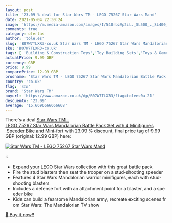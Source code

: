 ```yaml
---
layout: post
title: '23.09 % deal for Star Wars TM - LEGO 75267 Star Wars Mand'
date: 2021-05-04 22:30:24
image: 'https://m.media-amazon.com/images/I/518rbzVp2iL._SL500_._SL400_.jpg'
comments: true
category: ofertas
author: 'tole.es'
slug: 'B07W7TLXR3-co.uk Star Wars TM - LEGO 75267 Star Wars Mandalorian Battle...'
sku: 'B07W7TLXR3-co.uk'
tags: [ 'Building & Construction Toys','Toy Building Sets','Toys & Games','Toys Store','lego','star wars tm', ]
actualPrice: 9.99 GBP
currency: GBP
price: 9.99
comparePrice: 12.99 GBP
prodname: 'Star Wars TM - LEGO 75267 Star Wars Mandalorian Battle Pack Set with 4 Minifigures  Speeder Bike and Mini-fort'
country: 'co.uk'
flag: '🇬🇧'
brand: 'Star Wars TM'
buyurl: 'https://www.amazon.co.uk/dp/B07W7TLXR3/?tag=tolees0a-21'
descuento: '23.09'
average: '15.6696666666668'
---
```


There's a deal [Star Wars TM - LEGO 75267 Star Wars Mandalorian Battle Pack Set with 4 Minifigures  Speeder Bike and Mini-fort](https://www.amazon.co.uk/dp/B07W7TLXR3/?tag=tolees0a-21)  with  23.09 % discount, final price tag of  9.99 GBP (original: 12.99 GBP) here:

[![Star Wars TM - LEGO 75267 Star Wars Mand](https://m.media-amazon.com/images/I/518rbzVp2iL._SL500_._SL400_.jpg)](https://www.amazon.co.uk/dp/B07W7TLXR3/?tag=tolees0a-21)

ℹ️:

- Expand your LEGO Star Wars collection with this great battle pack
- Fire the stud blasters then seat the trooper on a stud-shooting speeder
- Features 4 Star Wars Mandalorian warrior minifigures, each with stud-shooting blasters
- Includes a defense fort with an attachment point for a blaster, and a speeder bike
- Kids can build a fearsome Mandalorian army, recreate exciting scenes from Star Wars: The Mandalorian TV show

[🛒 Buy it now!!](https://www.amazon.co.uk/dp/B07W7TLXR3/?tag=tolees0a-21)

